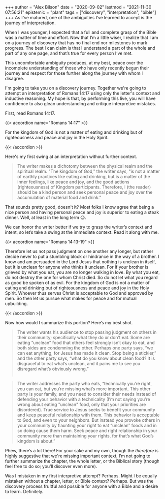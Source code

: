 +++
author = "Alex Bilson"
date = "2020-09-02"
lastmod = "2021-11-30 07:56:21"
epistemic = "plant"
tags = ["discovery", "interpretation", "bible"]
+++
As I've matured, one of the ambiguities I’ve learned to accept is the journey of interpretation.

When I was younger, I expected that a full and complete grasp of the Bible was a matter of time and effort. Now that I’m a little wiser, I realize that I am on a journey of discovery that has no final end nor milestones to mark progress. The best I can claim is that I understand a part of the whole and part of any one page, and that’s true for every person I’ve met.

This uncomfortable ambiguity produces, at my best, peace over the incomplete understanding of those who have only recently begun their journey and respect for those further along the journey with whom I disagree.

I'm going to take you on a discovery journey. Together we're going to attempt an interpretation of Romans 14:17 using only the letter's context and inductive reasoning. My hope is that, by performing this live, you will have confidence to also glean understanding and critique interpretive mistakes.

First, read Romans 14:17.

{{< accordion name="Romans 14:17" >}}

<p>For the kingdom of God is not a matter of eating and drinking but of righteousness and peace  and joy in the Holy Spirit.</p>

{{< /accordion >}}

Here's my first swing at an interpretation without further context.

> The writer makes a dichotomy between the physical realm and the spiritual realm. "The kingdom of God," the writer says, "is not a matter of earthly practices like eating and drinking, but is a matter of the inner feelings, like peace and joy, and the good actions (righteousness) of Kingdom participants. Therefore, I (the reader) should be a kind person and seek personal peace and joy over the accumulation of material food and drink."

That sounds pretty good, doesn't it? Most folks I know agree that being a nice person and having personal peace and joy is superior to eating a steak dinner. Well, at least in the long term &#128521;.

We can honor the writer better if we try to grasp the writer’s context and intent, so let’s take a swing at the immediate context. Read it along with me.

{{< accordion name="Romans 14:13-19" >}}

<p>Therefore let us not pass judgment on one another any longer, but rather decide never to put a stumbling block or hindrance in the way of a brother. I know and am persuaded in the Lord Jesus that nothing is unclean in itself, but it is unclean for anyone who thinks it unclean. For if your brother is grieved by what you eat, you are no longer walking in love. By what you eat, do not destroy the one for whom Christ died. So do not let what you regard as good be spoken of as evil. For the kingdom of God is not a matter of eating and drinking but of righteousness and peace and joy in the Holy Spirit. Whoever thus serves Christ is acceptable to God and approved by men. So then let us pursue what makes for peace and for mutual upbuilding.</p>

{{< /accordion >}}

Now how would I summarize this portion? Here’s my best shot.

> The writer wants his audience to stop passing judgment on others in their community; specifically what they do or don’t eat. Some are eating “unclean” food that others feel strongly isn’t okay to eat, and both sides are condemning the other. Perhaps one party says, “we can eat anything, for Jesus has made it clean. Stop being a stickler,” and the other party says, “what do you know about clean food? It is disgraceful to eat what’s unclean, and it pains me to see you disregard what’s obviously wrong.”<br /><br />

> The writer addresses the party who eats, “technically you’re right, you can eat, but you’re missing what’s more important. This other party is your family, and you need to consider their needs instead of defending your behavior with a technicality (I’m not saying you’re wrong about eating "unclean" food, only that your priorities are disordered). True service to Jesus seeks to benefit your community and keep peaceful relationship with them. This behavior is acceptable to God, and even to your neighbors. But instead you provoke others in your community by flaunting your right to eat “unclean” foods and in so doing cause them harm. Seek peace and right relationship in your community more than maintaining your rights, for that’s what God’s kingdom is about.”

Phew, there’s a lot there! For your sake and my own, though the _therefore_ is highly suggestive that we're missing important context, I’m not going to further summarize the chapter, the whole letter, or the Biblical story (though feel free to do so; you’ll discover even more).

Was I mistaken in my first interpretive attempt? Perhaps. Might I be equally mistaken without a chapter, letter, or Bible context? Perhaps. But was the discovery process fruitful and possible for anyone with a Bible and a desire to learn. Definitely.
